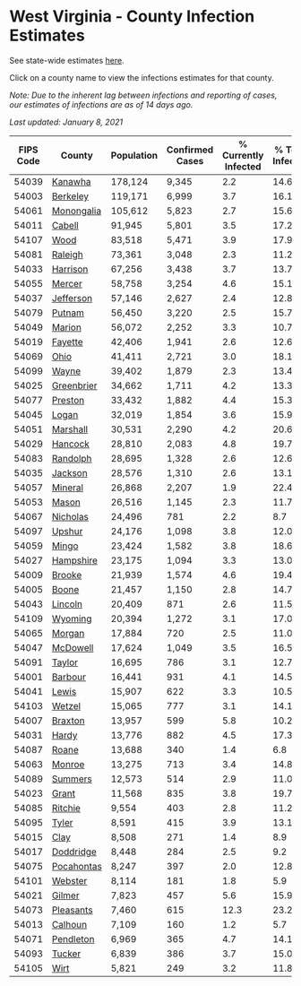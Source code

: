 # West Virginia - County Infection Estimates

See state-wide estimates [here](/infections/us-wv).

Click on a county name to view the infections estimates for that county.

*Note: Due to the inherent lag between infections and reporting of cases, our estimates of infections are as of 14 days ago.*

*Last updated: January 8, 2021*

|   FIPS Code |                   County |   Population |   Confirmed Cases |   % Currently Infected |   % Total Infected |
|-------------|--------------------------|--------------|-------------------|------------------------|--------------------|
|       54039 |       [Kanawha](kanawha) |      178,124 |             9,345 |                    2.2 |               14.6 |
|       54003 |     [Berkeley](berkeley) |      119,171 |             6,999 |                    3.7 |               16.1 |
|       54061 | [Monongalia](monongalia) |      105,612 |             5,823 |                    2.7 |               15.6 |
|       54011 |         [Cabell](cabell) |       91,945 |             5,801 |                    3.5 |               17.2 |
|       54107 |             [Wood](wood) |       83,518 |             5,471 |                    3.9 |               17.9 |
|       54081 |       [Raleigh](raleigh) |       73,361 |             3,048 |                    2.3 |               11.2 |
|       54033 |     [Harrison](harrison) |       67,256 |             3,438 |                    3.7 |               13.7 |
|       54055 |         [Mercer](mercer) |       58,758 |             3,254 |                    4.6 |               15.1 |
|       54037 |   [Jefferson](jefferson) |       57,146 |             2,627 |                    2.4 |               12.8 |
|       54079 |         [Putnam](putnam) |       56,450 |             3,220 |                    2.5 |               15.7 |
|       54049 |         [Marion](marion) |       56,072 |             2,252 |                    3.3 |               10.7 |
|       54019 |       [Fayette](fayette) |       42,406 |             1,941 |                    2.6 |               12.6 |
|       54069 |             [Ohio](ohio) |       41,411 |             2,721 |                    3.0 |               18.1 |
|       54099 |           [Wayne](wayne) |       39,402 |             1,879 |                    2.3 |               13.4 |
|       54025 | [Greenbrier](greenbrier) |       34,662 |             1,711 |                    4.2 |               13.3 |
|       54077 |       [Preston](preston) |       33,432 |             1,882 |                    4.4 |               15.3 |
|       54045 |           [Logan](logan) |       32,019 |             1,854 |                    3.6 |               15.9 |
|       54051 |     [Marshall](marshall) |       30,531 |             2,290 |                    4.2 |               20.6 |
|       54029 |       [Hancock](hancock) |       28,810 |             2,083 |                    4.8 |               19.7 |
|       54083 |     [Randolph](randolph) |       28,695 |             1,328 |                    2.6 |               12.6 |
|       54035 |       [Jackson](jackson) |       28,576 |             1,310 |                    2.6 |               13.1 |
|       54057 |       [Mineral](mineral) |       26,868 |             2,207 |                    1.9 |               22.4 |
|       54053 |           [Mason](mason) |       26,516 |             1,145 |                    2.3 |               11.7 |
|       54067 |     [Nicholas](nicholas) |       24,496 |               781 |                    2.2 |                8.7 |
|       54097 |         [Upshur](upshur) |       24,176 |             1,098 |                    3.8 |               12.0 |
|       54059 |           [Mingo](mingo) |       23,424 |             1,582 |                    3.8 |               18.6 |
|       54027 |   [Hampshire](hampshire) |       23,175 |             1,094 |                    3.3 |               13.0 |
|       54009 |         [Brooke](brooke) |       21,939 |             1,574 |                    4.6 |               19.4 |
|       54005 |           [Boone](boone) |       21,457 |             1,150 |                    2.8 |               14.7 |
|       54043 |       [Lincoln](lincoln) |       20,409 |               871 |                    2.6 |               11.5 |
|       54109 |       [Wyoming](wyoming) |       20,394 |             1,272 |                    3.1 |               17.0 |
|       54065 |         [Morgan](morgan) |       17,884 |               720 |                    2.5 |               11.0 |
|       54047 |     [McDowell](mcdowell) |       17,624 |             1,049 |                    3.5 |               16.5 |
|       54091 |         [Taylor](taylor) |       16,695 |               786 |                    3.1 |               12.7 |
|       54001 |       [Barbour](barbour) |       16,441 |               931 |                    4.1 |               14.5 |
|       54041 |           [Lewis](lewis) |       15,907 |               622 |                    3.3 |               10.5 |
|       54103 |         [Wetzel](wetzel) |       15,065 |               777 |                    3.1 |               14.1 |
|       54007 |       [Braxton](braxton) |       13,957 |               599 |                    5.8 |               10.2 |
|       54031 |           [Hardy](hardy) |       13,776 |               882 |                    4.5 |               17.3 |
|       54087 |           [Roane](roane) |       13,688 |               340 |                    1.4 |                6.8 |
|       54063 |         [Monroe](monroe) |       13,275 |               713 |                    3.4 |               14.8 |
|       54089 |       [Summers](summers) |       12,573 |               514 |                    2.9 |               11.0 |
|       54023 |           [Grant](grant) |       11,568 |               835 |                    3.8 |               19.7 |
|       54085 |       [Ritchie](ritchie) |        9,554 |               403 |                    2.8 |               11.2 |
|       54095 |           [Tyler](tyler) |        8,591 |               415 |                    3.9 |               13.1 |
|       54015 |             [Clay](clay) |        8,508 |               271 |                    1.4 |                8.9 |
|       54017 |   [Doddridge](doddridge) |        8,448 |               284 |                    2.5 |                9.2 |
|       54075 | [Pocahontas](pocahontas) |        8,247 |               397 |                    2.0 |               12.8 |
|       54101 |       [Webster](webster) |        8,114 |               181 |                    1.8 |                5.9 |
|       54021 |         [Gilmer](gilmer) |        7,823 |               457 |                    5.6 |               15.9 |
|       54073 |   [Pleasants](pleasants) |        7,460 |               615 |                   12.3 |               23.2 |
|       54013 |       [Calhoun](calhoun) |        7,109 |               160 |                    1.2 |                5.7 |
|       54071 |   [Pendleton](pendleton) |        6,969 |               365 |                    4.7 |               14.1 |
|       54093 |         [Tucker](tucker) |        6,839 |               386 |                    3.7 |               15.0 |
|       54105 |             [Wirt](wirt) |        5,821 |               249 |                    3.2 |               11.8 |
